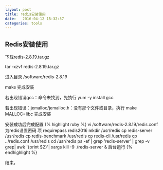 ```yaml
---
layout: post
title: redis安装使用
date:   2016-04-12 15:32:57
categories: tools
---
```


## Redis安装使用

下载redis-2.8.19.tar.gz

tar -xzvf redis-2.8.19.tar.gz

进入目录 /software/redis-2.8.19

make 完成安装

若出现错误gcc：命令未找到，先执行 yum -y install gcc

若出现错误：jemalloc/jemalloc.h：没有那个文件或目录，执行 make MALLOC=libc 完成安装

安装成功后完成配置
{% highlight ruby %}
vi /software/redis-2.8.19/redis.conf 为redis设置密码 项 requirepass redis2016
mkdir /usr/redis
cp redis-server /usr/redis
cp redis-benchmark /usr/redis
cp redis-cli /usr/redis
cp ../redis.conf /usr/redis
cd /usr/redis
ps -ef | grep 'redis-server' | grep -v grep| awk '{print $2}'| xargs kill -9
./redis-server & 后台运行
{% endhighlight %}

结束。
